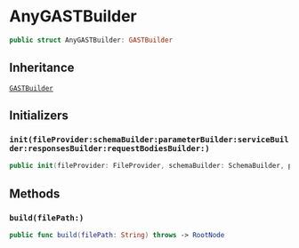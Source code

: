 # AnyGASTBuilder

``` swift
public struct AnyGASTBuilder: GASTBuilder
```

## Inheritance

[`GASTBuilder`](./GASTBuilder)

## Initializers

### `init(fileProvider:schemaBuilder:parameterBuilder:serviceBuilder:responsesBuilder:requestBodiesBuilder:)`

``` swift
public init(fileProvider: FileProvider, schemaBuilder: SchemaBuilder, parameterBuilder: ParametersBuilder, serviceBuilder: ServiceBuilder, responsesBuilder: ResponsesBuilder, requestBodiesBuilder: RequestBodiesBuilder)
```

## Methods

### `build(filePath:)`

``` swift
public func build(filePath: String) throws -> RootNode
```
